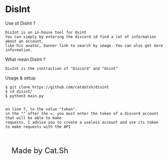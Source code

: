 # DisInt
Use of DisInt ?

    DisInt is an in-house tool for Osint
    You can simply by entering the discord id find a lot of information about an account,
    like his avatar, banner link to search by image. You can also get more information.

What mean DisInt ?

    DisInt is the contraction of "Discord" and "Osint"

Usage & setup

    $ git clone https://github.com/catdotsh/disint
    $ cd disint/
    $ python3 main.py


    on line 7, to the value "token".
    in the "" after the =, you must enter the token of a discord account that will be able to make 
    requests. I advise you to create a useless account and use its token to make requests with the API



<a style="position : absolute; margin-top : 40px; margin-left : 20px; font-size : 24px "> Made by Cat.Sh</a>
